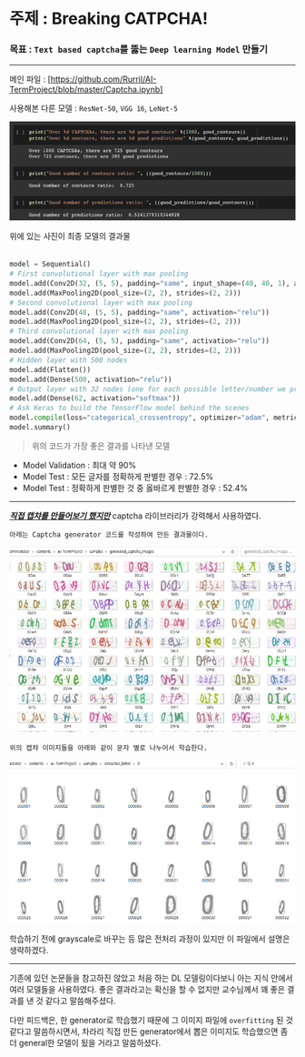 # 주제 : Breaking CATPCHA!

### 목표 : `Text based captcha`를 뚫는 `Deep learning Model` 만들기

---

메인 파일 : [https://github.com/Rurril/AI-TermProject/blob/master/Captcha.ipynb]

사용해본 다른 모델 : `ResNet-50`, `VGG 16`, `LeNet-5`

![](https://github.com/Rurril/AI-TermProject/blob/master/images/8.png?raw=true)

위에 있는 사진이 최종 모델의 결과물

```python

model = Sequential()
# First convolutional layer with max pooling
model.add(Conv2D(32, (5, 5), padding="same", input_shape=(40, 40, 1), activation="relu"))
model.add(MaxPooling2D(pool_size=(2, 2), strides=(2, 2)))
# Second convolutional layer with max pooling
model.add(Conv2D(48, (5, 5), padding="same", activation="relu"))
model.add(MaxPooling2D(pool_size=(2, 2), strides=(2, 2)))
# Third convolutional layer with max pooling
model.add(Conv2D(64, (5, 5), padding="same", activation="relu"))
model.add(MaxPooling2D(pool_size=(2, 2), strides=(2, 2)))
# Hidden layer with 500 nodes
model.add(Flatten())
model.add(Dense(500, activation="relu"))
# Output layer with 32 nodes (one for each possible letter/number we predict)
model.add(Dense(62, activation="softmax"))
# Ask Keras to build the TensorFlow model behind the scenes
model.compile(loss="categorical_crossentropy", optimizer="adam", metrics=["accuracy"])
model.summary()

```

> 위의 코드가 가장 좋은 결과를 나타낸 모델

- Model Validation : 최대 약 90%
- Model Test : 모든 글자를 정확하게 판별한 경우 : 72.5%
- Model Test : 정확하게 판별한 것 중 옳바르게 판별한 경우 :  52.4%

---

[***직접 캡챠를 만들어보기 했지만***](https://github.com/Rurril/AI-TermProject/blob/master/captcha2.html) captcha 라이브러리가 강력해서 사용하였다.


`아래는 Captcha generator 코드를 작성하여 만든 결과물이다.`

![](https://github.com/Rurril/AI-TermProject/blob/master/images/5.png?raw=true)


`위의 캡챠 이미지들을 아래와 같이 문자 별로 나누어서 학습한다.`


![](https://github.com/Rurril/AI-TermProject/blob/master/images/6.png?raw=true)


학습하기 전에 grayscale로 바꾸는 등 많은 전처리 과정이 있지만 이 파일에서 설명은 생략하겠다. 

---

기존에 있던 논문들을 참고하진 않았고 처음 하는 DL 모델링이다보니 아는 지식 안에서 여러 모델들을 사용하였다. 좋은 결과라고는 확신을 할 수 없지만 교수님께서 꽤 좋은 결과를 낸 것 같다고 말씀해주셨다.

다만 피드백은, 한 generator로 학습했기 때문에 그 이미지 파일에 `overfitting` 된 것 같다고 말씀하시면서, 차라리 직접 만든 generator에서 뽑은 이미지도 학습했으면 좀 더 general한 모델이 됬을 거라고 말씀하셨다.




